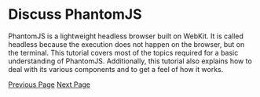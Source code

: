 # Discuss PhantomJS
PhantomJS is a lightweight headless browser built on WebKit. It is called headless because the execution does not happen on the browser, but on the terminal. This tutorial covers most of the topics required for a basic understanding of PhantomJS. Additionally, this tutorial also explains how to deal with its various components and to get a feel of how it works.


[Previous Page](../phantomjs/phantomjs_useful_resources.md) [Next Page](../phantomjs/index.md) 
